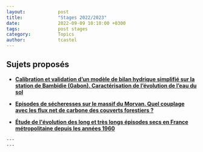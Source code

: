 ```yaml
---
layout:            post
title:             "Stages 2022/2023"
date:              2022-09-09 10:10:00 +0300
tags:              post stages
category:          Topics
author:            tcastel
---
```


## Sujets proposés

* [**Calibration et validation d’un modèle de bilan hydrique simplifié sur la station de Bambidie (Gabon). Caractérisation de l’évolution de l’eau du sol**]({{site.baseurl}}/media/stages2023/SujetM2_DYVALOCCA_WP5_2022_2023.pdf)

* [**Episodes de sécheresses sur le massif du Morvan. Quel couplage avec les flux net de carbone des couverts forestiers ?**]({{site.baseurl}}/media/stages2023/SujetM2_PNRM_BH_NEE_2022_2023.pdf)

* [**Étude de l'évolution des long et très longs épisodes secs en France métropolitaine depuis les années 1960**]({{site.baseurl}})

```bash
---
---
```

